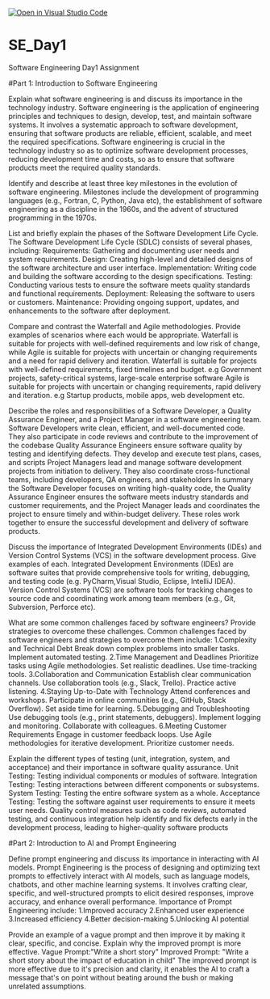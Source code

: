 [![Open in Visual Studio Code](https://classroom.github.com/assets/open-in-vscode-2e0aaae1b6195c2367325f4f02e2d04e9abb55f0b24a779b69b11b9e10269abc.svg)](https://classroom.github.com/online_ide?assignment_repo_id=15577142&assignment_repo_type=AssignmentRepo)
# SE_Day1
Software Engineering Day1 Assignment

#Part 1: Introduction to Software Engineering

Explain what software engineering is and discuss its importance in the technology industry.
Software engineering is the application of engineering principles and techniques to design, develop, test, and maintain software systems. It involves a systematic approach to software development, ensuring that software products are reliable, efficient, scalable, and meet the required specifications.
Software engineering is crucial in the technology industry so as to optimize software development processes, reducing development time and costs, so as to ensure that software products meet the required quality standards.

Identify and describe at least three key milestones in the evolution of software engineering.
Milestones include the development of programming languages (e.g., Fortran, C, Python, Java etc), the establishment of software engineering as a discipline in the 1960s, and the advent of structured programming in the 1970s.


List and briefly explain the phases of the Software Development Life Cycle.
The Software Development Life Cycle (SDLC) consists of several phases, including:
Requirements: Gathering and documenting user needs and system requirements.
Design: Creating high-level and detailed designs of the software architecture and user interface.
Implementation: Writing code and building the software according to the design specifications.
Testing: Conducting various tests to ensure the software meets quality standards and functional requirements.
Deployment: Releasing the software to users or customers.
Maintenance: Providing ongoing support, updates, and enhancements to the software after deployment.

Compare and contrast the Waterfall and Agile methodologies. Provide examples of scenarios where each would be appropriate.
Waterfall is suitable for projects with well-defined requirements and low risk of change, while Agile is suitable for projects with uncertain or changing requirements and a need for rapid delivery and iteration.
Waterfall is suitable for projects with well-defined requirements, fixed timelines and budget. e.g Government projects, safety-critical systems, large-scale enterprise software
Agile is suitable for projects with uncertain or changing requirements, rapid delivery and iteration. e.g Startup products, mobile apps, web development etc.

Describe the roles and responsibilities of a Software Developer, a Quality Assurance Engineer, and a Project Manager in a software engineering team.
Software Developers write clean, efficient, and well-documented code. They also participate in code reviews and contribute to the improvement of the codebase
Quality Assurance Engineers ensure software quality by testing and identifying defects. They develop and execute test plans, cases, and scripts
Project Managers lead and manage software development projects from initiation to delivery. They also coordinate cross-functional teams, including developers, QA engineers, and stakeholders
In summary the Software Developer focuses on writing high-quality code, the Quality Assurance Engineer ensures the software meets industry standards and customer requirements, and the Project Manager leads and coordinates the project to ensure timely and within-budget delivery. These roles work together to ensure the successful development and delivery of software products.

Discuss the importance of Integrated Development Environments (IDEs) and Version Control Systems (VCS) in the software development process. Give examples of each.
Integrated Development Environments (IDEs) are  software suites that provide comprehensive tools for writing, debugging, and testing code (e.g. PyCharm,Visual Studio, Eclipse, IntelliJ IDEA).
Version Control Systems (VCS) are software tools for tracking changes to source code and coordinating work among team members (e.g., Git, Subversion, Perforce etc).

What are some common challenges faced by software engineers? Provide strategies to overcome these challenges.
Common challenges faced by software engineers and strategies to overcome them include:
1.Complexity and Technical Debt
Break down complex problems into smaller tasks.
Implement automated testing.
2.Time Management and Deadlines
Prioritize tasks using Agile methodologies.
Set realistic deadlines.
Use time-tracking tools.
3.Collaboration and Communication
Establish clear communication channels.
Use collaboration tools (e.g., Slack, Trello).
Practice active listening.
4.Staying Up-to-Date with Technology
Attend conferences and workshops.
Participate in online communities (e.g., GitHub, Stack Overflow).
Set aside time for learning.
5.Debugging and Troubleshooting
Use debugging tools (e.g., print statements, debuggers).
Implement logging and monitoring.
Collaborate with colleagues.
6.Meeting Customer Requirements
Engage in customer feedback loops.
Use Agile methodologies for iterative development.
Prioritize customer needs.

Explain the different types of testing (unit, integration, system, and acceptance) and their importance in software quality assurance.
Unit Testing: Testing individual components or modules of software.
Integration Testing: Testing interactions between different components or subsystems.
System Testing: Testing the entire software system as a whole.
Acceptance Testing: Testing the software against user requirements to ensure it meets user needs.
Quality control measures such as code reviews, automated testing, and continuous integration help identify and fix defects early in the development process, leading to higher-quality software products

#Part 2: Introduction to AI and Prompt Engineering


Define prompt engineering and discuss its importance in interacting with AI models.
Prompt Engineering is the process of designing and optimizing text prompts to effectively interact with AI models, such as language models, chatbots, and other machine learning systems. It involves crafting clear, specific, and well-structured prompts to elicit desired responses, improve accuracy, and enhance overall performance.
Importance of Prompt Engineering include:
1.Improved accuracy
2.Enhanced user experience
3.Increased efficiency
4.Better decision-making 
5.Unlocking AI potential

Provide an example of a vague prompt and then improve it by making it clear, specific, and concise. Explain why the improved prompt is more effective.
Vague Prompt:"Write a short story"
Improved Prompt: "Write a short story about the impact of education in child"
The improved prompt is more effective due to it's precision and clarity, it enables the AI to craft a message that's on point without beating around the bush or making unrelated assumptions.
